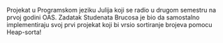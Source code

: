 Projekat u Programskom jeziku Julija koji se radio u drugom semestru na prvoj godini OAS.
Zadatak Studenata Brucosa je bio da samostalno implementiraju svoj prvi projekat 
koji bi vrsio sortiranje brojeva pomocu Heap-sorta!
